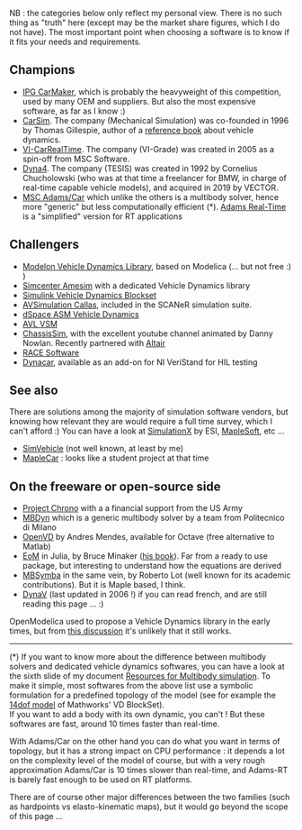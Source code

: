 
NB : the categories below only reflect my personal view. There is no such thing as "truth" here (except may be the market share figures, which I do not have). The most important point when choosing a software is to know if it fits your needs and requirements. 

## Champions
* [IPG CarMaker](https://ipg-automotive.com/fr/produits-et-services/simulation-software/carmaker/), which is probably the heavyweight of this competition, used by many OEM and suppliers. But also the most expensive software, as far as I know :)
* [CarSim](https://www.carsim.com/). The company (Mechanical Simulation) was co-founded in 1996 by Thomas Gillespie, author of a [reference book](https://github.com/EricCabrol/VehicleDynamics/blob/master/books.md) about vehicle dynamics. 
* [VI-CarRealTime](https://www.vi-grade.com/en/products/vi-carrealtime/). The company (VI-Grade) was created in 2005 as a spin-off from MSC Software.
* [Dyna4](https://www.vector.com/int/en/products/products-a-z/software/dyna4/). The company (TESIS) was created in 1992 by Cornelius Chucholowski (who was at that time a freelancer for BMW, in charge of real-time capable vehicle models), and acquired in 2019 by VECTOR.
* [MSC Adams/Car](https://www.mscsoftware.com/fr/product/adamscar) which unlike the others is a multibody solver, hence more "generic" but less computationally efficient (*). [Adams Real-Time](https://www.mscsoftware.com/fr/product/adams-real-time) is a "simplified" version for RT applications
 

## Challengers
* [Modelon Vehicle Dynamics Library](https://www.modelon.com/library/vehicle-dynamics-library), based on Modelica (... but not free :) )
* [Simcenter Amesim](https://www.plm.automation.siemens.com/global/fr/products/simulation-test/vehicle-dynamics.html) with a dedicated Vehicle Dynamics library
* [Simulink Vehicle Dynamics Blockset](https://www.mathworks.com/products/vehicle-dynamics.html) 
* [AVSimulation Callas](https://www.avsimulation.com/callas-vehicle-dynamics-model-runtime/), included in the SCANeR simulation suite.
* [dSpace ASM Vehicle Dynamics](https://www.dspace.com/en/pub/home/products/sw/automotive_simulation_models/produkte_asm/vehicle_dynamics_models.cfm)
* [AVL VSM](https://www.avl.com/-/avl-vsm-4-)
* [ChassisSim](https://www.chassissim.com/), with the excellent youtube channel animated by Danny Nowlan. Recently partnered with [Altair](https://altairengineering.fr/chassissim/)
* [RACE Software](https://race.software/)
* [Dynacar](https://www.winemantech.com/products/dynacar-vehicle-simulator/), available as an add-on for NI VeriStand for HIL testing

## See also

There are solutions among the majority of simulation software vendors, but knowing how relevant they are would require a full time survey, which I can't afford :)
You can have a look at [SimulationX](https://www.simulationx.com/iti/newsdetail/news/driving-maneuvers-models-for-mbs-vehicle-dynamics-simulation.html) by ESI,  [MapleSoft](https://www.maplesoft.com/solutions/engineering/IndustrySolutions/vehicledynamics.aspx), etc ...

* [SimVehicle](https://www.faac.com/realtime-technologies/products/simvehiclelt/) (not well known, at least by me)
* [MapleCar](https://www.maplesoft.com/webinars/recorded/featured.aspx?id=1288) : looks like a student project at that time



## On the freeware or open-source side
* [Project Chrono](https://projectchrono.org/) with a a financial support from the US Army
* [MBDyn](https://www.mbdyn.org/) which is a generic multibody solver by a team from Politecnico di Milano
* [OpenVD](https://github.com/andresmendes/openvd) by Andres Mendes, available for Octave (free alternative to Matlab)
* [EoM](https://github.com/BPMinaker/EoM.jl) in Julia, by Bruce Minaker ([his book](https://www.wiley.com/en-bz/Fundamentals+of+Vehicle+Dynamics+and+Modelling:+A+Textbook+for+Engineers+With+Illustrations+and+Examples-p-9781118980095)). Far from a ready to use package, but interesting to understand how the equations are derived
* [MBSymba](http://www.multibody.net/mbsymba/) in the same vein, by Roberto Lot (well known for its academic contributions). But it is Maple based, I think.
* [DynaV](http://brejaud.pascal.pagesperso-orange.fr/index.htm) (last updated in 2006 !) if you can read french, and are still reading this page ... :) 

OpenModelica used to propose a Vehicle Dynamics library in the early times, but from [this discussion](https://www.openmodelica.org/forum/default-topic/2668-free-vehicle-dynamics-library) it's unlikely that it still works.

---

(*) If you want to know more about the difference between multibody solvers and dedicated vehicle dynamics softwares, you can have a look at the sixth slide of my document [Resources for Multibody simulation](https://github.com/EricCabrol/Short_stories/blob/master/multibody_simulation_resources_in_10slides.pdf).
To make it simple, most softwares from the above list use a symbolic formulation for a predefined topology of the model (see for example the [14dof model](https://www.mathworks.com/help/vdynblks/ug/passenger-vehicle-dynamics-models.html) of Mathworks' VD BlockSet).  
If you want to add a body with its own dynamic, you can't ! But these softwares are fast, around 10 times faster than real-time.  

With Adams/Car on the other hand you can do what you want in terms of topology, but it has a strong impact on CPU performance : it depends a lot on the complexity level of the model of course, but with a very rough approximation Adams/Car is 10 times slower than real-time, and Adams-RT is barely fast enough to be used on RT platforms.

There are of course other major differences between the two families (such as hardpoints vs elasto-kinematic maps), but it would go beyond the scope of this page ...

